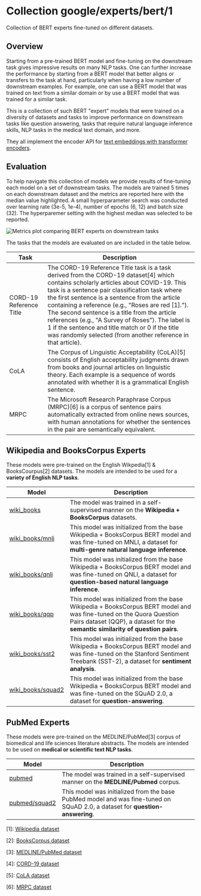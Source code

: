 # Collection google/experts/bert/1

Collection of BERT experts fine-tuned on different datasets.

<!-- dataset: wikipedia-and-bookscorpus -->
<!-- dataset: mnli -->
<!-- dataset: qnli -->
<!-- dataset: qqp -->
<!-- dataset: sst-2 -->
<!-- dataset: medline-pubmed -->
<!-- dataset: squad-2-0 -->
<!-- module-type: text-embedding -->
<!-- task: text-embedding -->
<!-- network-architecture: transformer -->
<!-- language: en -->

## Overview

Starting from a pre-trained BERT model and fine-tuning on the downstream task
gives impressive results on many NLP tasks. One can further increase the
performance by starting from a BERT model that better aligns or transfers to the
task at hand, particularly when having a low number of downstream examples. For
example, one can use a BERT model that was trained on text from a similar domain
or by use a BERT model that was trained for a similar task.

This is a collection of such BERT "expert" models that were trained on a
diversity of datasets and tasks to improve performance on downstream tasks like
question answering, tasks that require natural language inference skills, NLP
tasks in the medical text domain, and more.

They all implement the encoder API for [text embeddings with
transformer encoders](https://www.tensorflow.org/hub/common_saved_model_apis/text#transformer-encoders).

## Evaluation

To help navigate this collection of models we provide results of fine-tuning
each model on a set of downstream tasks. The models are trained 5 times on each
downstream dataset and the metrics are reported here with the median value
highlighted. A small hyperparameter search was conducted over learning rate
(3e-5, 1e-4), number of epochs (6, 12) and batch size (32). The hyperparemer
setting with the highest median was selected to be reported.

![Metrics plot comparing BERT experts on downstream tasks](https://www.gstatic.com/aihub/tfhub/experts/bert/metrics_v0.png)

The tasks that the models are evaluated on are included in the table below.

Task                    | Description
----------------------- | -----------
CORD-19 Reference Title | The CORD-19 Reference Title task is a task derived from the CORD-19 dataset[4] which contains scholarly articles about COVID-19. This task is a sentence pair classification task where the first sentence is a sentence from the article containing a reference (e.g., "Roses are red [1]."). The second sentence is a title from the article references (e.g., "A Survey of Roses"). The label is 1 if the sentence and title match or 0 if the title was randomly selected (from another reference in that article).
CoLA                    | The Corpus of Linguistic Acceptability (CoLA)[5] consists of English acceptability judgments drawn from books and journal articles on linguistic theory. Each example is a sequence of words annotated with whether it is a grammatical English sentence.
MRPC                    | The Microsoft Research Paraphrase Corpus (MRPC)[6] is a corpus of sentence pairs automatically extracted from online news sources, with human annotations for whether the sentences in the pair are semantically equivalent.

## Wikipedia and BooksCorpus Experts

These models were pre-trained on the English Wikpedia[1] & BooksCourpus[2]
datasets. The models are intended to be used for a **variety of English NLP
tasks**.

Model                                                                        | Description
---------------------------------------------------------------------------- | -----------
[wiki_books](https://tfhub.dev/google/experts/bert/wiki_books)               | The model was trained in a self-supervised manner on the **Wikipedia + BooksCorpus** datasets.
[wiki_books/mnli](https://tfhub.dev/google/experts/bert/wiki_books/mnli)     | This model was initialized from the base Wikipedia + BooksCorpus BERT model and was fine-tuned on MNLI, a dataset for **multi-genre natural language inference**.
[wiki_books/qnli](https://tfhub.dev/google/experts/bert/wiki_books/qnli)     | This model was initialized from the base Wikipedia + BooksCorpus BERT model and was fine-tuned on QNLI, a dataset for **question-based natural language inference**.
[wiki_books/qqp](https://tfhub.dev/google/experts/bert/wiki_books/qqp)       | This model was initialized from the base Wikipedia + BooksCorpus BERT model and was fine-tuned on the Quora Question Pairs dataset (QQP), a dataset for the **semantic similarity of question pairs**.
[wiki_books/sst2](https://tfhub.dev/google/experts/bert/wiki_books/sst2)     | This model was initialized from the base Wikipedia + BooksCorpus BERT model and was fine-tuned on the Stanford Sentiment Treebank (SST-2), a dataset for **sentiment analysis**.
[wiki_books/squad2](https://tfhub.dev/google/experts/bert/wiki_books/squad2) | This model was initialized from the base Wikipedia + BooksCorpus BERT model and was fine-tuned on the SQuAD 2.0, a dataset for **question-answering**.

## PubMed Experts

These models were pre-trained on the MEDLINE/PubMed[3] corpus of biomedical and
life sciences literature abstracts. The models are intended to be used on
**medical or scientific text NLP tasks**.

Model                                                                | Description
-------------------------------------------------------------------- | -----------
[pubmed](https://tfhub.dev/google/experts/bert/pubmed)               | The model was trained in a self-supervised manner on the **MEDLINE/Pubmed** corpus.
[pubmed/squad2](https://tfhub.dev/google/experts/bert/pubmed/squad2) | This model was initialized from the base PubMed model and was fine-tuned on SQuAD 2.0, a dataset for **question-answering**.

\[1]: [Wikipedia dataset](https://dumps.wikimedia.org)

\[2]: [BooksCorpus dataset](http://yknzhu.wixsite.com/mbweb)

\[3]:
[MEDLINE/PubMed dataset](https://www.nlm.nih.gov/databases/download/pubmed_medline.html)

\[4]: [CORD-19 dataset](https://www.semanticscholar.org/cord19)

\[5]: [CoLA dataset](https://nyu-mll.github.io/CoLA/)

\[6]:
[MRPC dataset](https://www.microsoft.com/en-us/download/details.aspx?id=52398)
